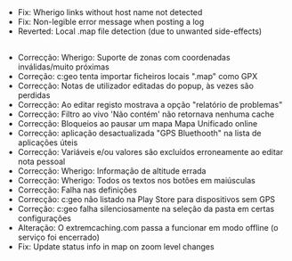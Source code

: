 ##
- Fix: Wherigo links without host name not detected
- Fix: Non-legible error message when posting a log
- Reverted: Local .map file detection (due to unwanted side-effects)

##
- Correcção: Wherigo: Suporte de zonas com coordenadas inválidas/muito próximas
- Correção: c:geo tenta importar ficheiros locais ".map" como GPX
- Correcção: Notas de utilizador editadas do popup, às vezes são perdidas
- Correcção: Ao editar registo mostrava a opção "relatório de problemas"
- Correcção: Filtro ao vivo 'Não contém' não retornava nenhuma cache
- Correcção: Bloqueios ao pausar um mapa Mapa Unificado online
- Correcção: aplicação desactualizada "GPS Bluethooth" na lista de aplicações úteis
- Correcção: Variáveis e/ou valores são excluídos erroneamente ao editar nota pessoal
- Correcção: Wherigo: Informação de altitude errada
- Correcção: Wherigo: Todos os textos nos botões em maiúsculas
- Correcção: Falha nas definições
- Correcção: c:geo não listado na Play Store para dispositivos sem GPS
- Correção: c:geo falha silenciosamente na seleção da pasta em certas configurações
- Alteração: O extremcaching.com passa a funcionar em modo offline (o serviço foi encerrado)
- Fix: Update status info in map on zoom level changes
